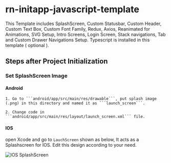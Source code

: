 # rn-initapp-javascript-template
This Template includes SplashScreen, Custom Statusbar, Custom Header, Custom Text Box, Custom Font Family,  Redux, Axios, Reanimated for Animations, SVG Setup, Intro Screens, Login Screen, Stack navigations, Tab and Custom Drawer Navigations Setup. Typescript is installed in this template ( optional ).

## Steps after Project Initialization
  ### Set SplashScreen Image
  #### Android
  
    1. Go to ```android/app/src/main/res/drawable```, put splash image (.png) in this directory and named it as ```launch_screen```.
  
    2. Change code in ```android/app/src/main/res/layout/launch_screen.xml``` file.
    
  #### IOS
  
  open Xcode and go to ```LauchScreen``` shown as below, It acts as a Splashscreen for IOS. Edit this design according to your need.
  
![IOS SplashScreen](https://user-images.githubusercontent.com/43330632/160114408-70765700-d6df-445a-9b7c-2928effaa03b.png)
